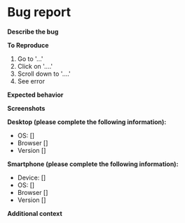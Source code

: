 # Bug report

<!--Create a report to help us improve ''-->

**Describe the bug**

<!--A clear and concise description of what the bug is.-->

**To Reproduce**

<!--Steps to reproduce the behavior:-->

1. Go to '...'
2. Click on '....'
3. Scroll down to '....'
4. See error

**Expected behavior**

<!--A clear and concise description of what you expected to happen.-->

**Screenshots**

<!--If applicable, add screenshots to help explain your problem.-->

**Desktop (please complete the following information):**

-   OS: [<!--e.g. iOS-->]
-   Browser [<!--e.g. chrome, safari-->]
-   Version [<!--e.g. 22-->]

**Smartphone (please complete the following information):**

-   Device: [<!--e.g. iPhone6-->]
-   OS: [<!--e.g. iOS 8.1-->]
-   Browser [<!--e.g. stock browser, safari-->]
-   Version [<!--e.g. 22-->]

**Additional context**

<!--Add any other context about the problem here.-->
